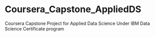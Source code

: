 # Coursera_Capstone_AppliedDS
Coursera Capstone Project for Applied Data Science Under IBM Data  Science  Certificate program
